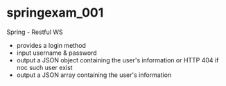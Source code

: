 # springexam_001
Spring - Restful WS

- provides a login method
- input username & password
- output a JSON object containing the user's information or HTTP 404 if noc such user exist
- output a JSON array containing the user's information
